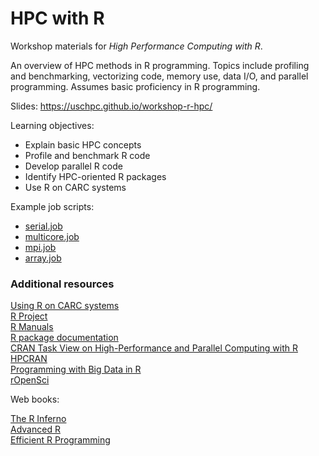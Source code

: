 # HPC with R

Workshop materials for *High Performance Computing with R*.

An overview of HPC methods in R programming. Topics include profiling and benchmarking, vectorizing code, memory use, data I/O, and parallel programming. Assumes basic proficiency in R programming.

Slides: https://uschpc.github.io/workshop-r-hpc/

Learning objectives:

- Explain basic HPC concepts
- Profile and benchmark R code
- Develop parallel R code
- Identify HPC-oriented R packages
- Use R on CARC systems

Example job scripts:

- [serial.job](job-scripts/serial.job)
- [multicore.job](job-scripts/multicore.job)
- [mpi.job](job-scripts/mpi.job)
- [array.job](job-scripts/array.job)

### Additional resources

[Using R on CARC systems](https://carc.usc.edu/user-information/user-guides/software-and-programming/r)  
[R Project](https://www.r-project.org)  
[R Manuals](https://cran.r-project.org/manuals.html)  
[R package documentation](https://rdrr.io)  
[CRAN Task View on High-Performance and Parallel Computing with R](https://cran.r-project.org/web/views/HighPerformanceComputing.html)  
[HPCRAN](https://hpcran.org/)  
[Programming with Big Data in R](https://pbdr.org/)  
[rOpenSci](https://ropensci.org/)

Web books:

[The R Inferno](https://www.burns-stat.com/documents/books/the-r-inferno/)  
[Advanced R](https://adv-r.hadley.nz/)  
[Efficient R Programming](https://csgillespie.github.io/efficientR/)
